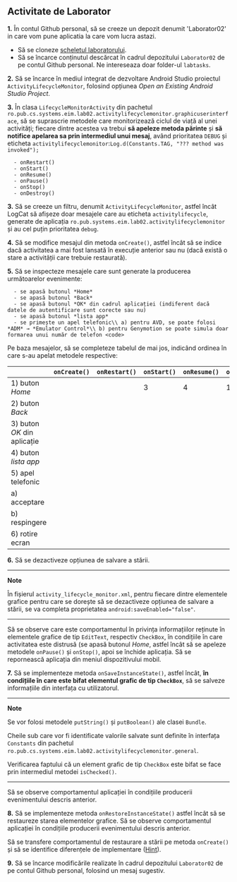 ## Activitate de Laborator

**1.** În contul Github personal, să se creeze un depozit denumit
'Laborator02' in care vom pune aplicatia la care vom lucra astazi.

- Să se cloneze [scheletul laboratorului](https://github.com/eim-lab/Laborator02).
- Să se încarce conținutul descărcat în cadrul depozitului `Laborator02` de pe contul Github personal.
Ne intereseaza doar folder-ul `labtasks`.

**2.** Să se încarce în mediul integrat de dezvoltare Android Studio
proiectul `ActivityLifecycleMonitor`, folosind opțiunea *Open an
Existing Android Studio Project*.

**3.** În clasa `LifecycleMonitorActivity` din pachetul
`ro.pub.cs.systems.eim.lab02.activitylifecyclemonitor.graphicuserinterface`,
să se suprascrie metodele care monitorizează ciclul de viață al unei
activități; fiecare dintre acestea va trebui **să apeleze metoda
părinte** și **să notifice apelarea sa prin intermediul unui mesaj**,
având prioritatea `DEBUG` și eticheta
`activitylifecyclemonitor`:`Log.d(Constants.TAG, "??? method was invoked");
`

      - onRestart()
      - onStart()
      - onResume()
      - onPause()
      - onStop()
      - onDestroy()

**3.** Să se creeze un filtru, denumit `ActivityLifecycleMonitor`,
astfel încât LogCat să afișeze doar mesajele care au eticheta
`activitylifecycle`, generate de aplicația
`ro.pub.systems.eim.lab02.activitylifecyclemonitor` și au cel puțin
prioritatea `debug`.

**4.** Să se modifice mesajul din metoda `onCreate()`, astfel încât să
se indice dacă activitatea a mai fost lansată în execuție anterior sau
nu (dacă există o stare a activității care trebuie restaurată).

**5.** Să se inspecteze mesajele care sunt generate la producerea
următoarelor evenimente:

      - se apasă butonul *Home*
      - se apasă butonul *Back*
      - se apasă butonul *OK* din cadrul aplicației (indiferent dacă datele de autentificare sunt corecte sau nu)
      - se apasă butonul *lista app* 
      - se primește un apel telefonic\\ a) pentru AVD, se poate folosi *ADM* → *Emulator Control*\\ b) pentru Genymotion se poate simula doar formarea unui număr de telefon <code>

Pe baza mesajelor, să se completeze tabelul de mai jos, indicând ordinea
în care s-au apelat metodele respective:

|                              | `onCreate()` | `onRestart()` | `onStart()` | `onResume()` | `onPause()` | `onStop()` | `onDestroy()` |
|------------------------------|--------------|---------------|-------------|--------------|-------------|------------|---------------|
| 1\) buton *Home*             |              |               | 3           | 4            | 1           | 2          |               |
| 2\) buton *Back*             |              |               |             |              |             |            |               |
| 3\) buton *OK* din aplicație |              |               |             |              |             |            |               |
| 4\) buton *lista app*        |              |               |             |              |             |            |               |
| 5\) apel telefonic           |              |               |             |              |             |            |               |
| a\) acceptare                |              |               |             |              |             |            |               |
| b\) respingere               |              |               |             |              |             |            |               |
| 6\) rotire ecran             |              |               |             |              |             |            |               |

**6.** Să se dezactiveze opțiunea de salvare a stării.

---
**Note**

În fișierul `activity_lifecycle_monitor.xml`, pentru fiecare
dintre elementele grafice pentru care se dorește să se dezactiveze
opțiunea de salvare a stării, se va completa proprietatea
`android:saveEnabled="false"`.

---

Să se observe care este comportamentul în privința informațiilor
reținute în elementele grafice de tip `EditText`, respectiv `CheckBox`,
în condițiile în care activitatea este distrusă (se apasă butonul
*Home*, astfel încât să se apeleze metodele `onPause()` și `onStop()`,
apoi se închide aplicația. Să se repornească aplicația din meniul
dispozitivului mobil.

**7.** Să se implementeze metoda `onSaveInstanceState()`, astfel încât,
**în condițiile în care este bifat elementul grafic de tip `CheckBox`**,
să se salveze informațiile din interfața cu utilizatorul.

---
**Note**

Se vor folosi metodele `putString()` și `putBoolean()` ale
clasei `Bundle`.  
  
Cheile sub care vor fi identificate valorile salvate sunt definite în
interfața `Constants` din pachetul
`ro.pub.cs.systems.eim.lab02.activitylifecyclemonitor.general`.  
  
Verificarea faptului că un element grafic de tip `CheckBox` este bifat
se face prin intermediul metodei `isChecked()`.

---

Să se observe comportamentul aplicației în condițiile producerii
evenimentului descris anterior.

**8.** Să se implementeze metoda `onRestoreInstanceState()` astfel
încât să se restaureze starea elementelor grafice. Să se observe
comportamentul aplicației în condițiile producerii evenimentului descris
anterior.

Să se transfere comportamentul de restaurare a stării pe metoda
`onCreate()` și să se identifice diferențele de implementare
([Hint](https://developer.android.com/guide/components/activities/activity-lifecycle.html#saras)).

**9.** Să se încarce modificările realizate în cadrul depozitului
`Laborator02` de pe contul Github personal, folosind un mesaj sugestiv.
